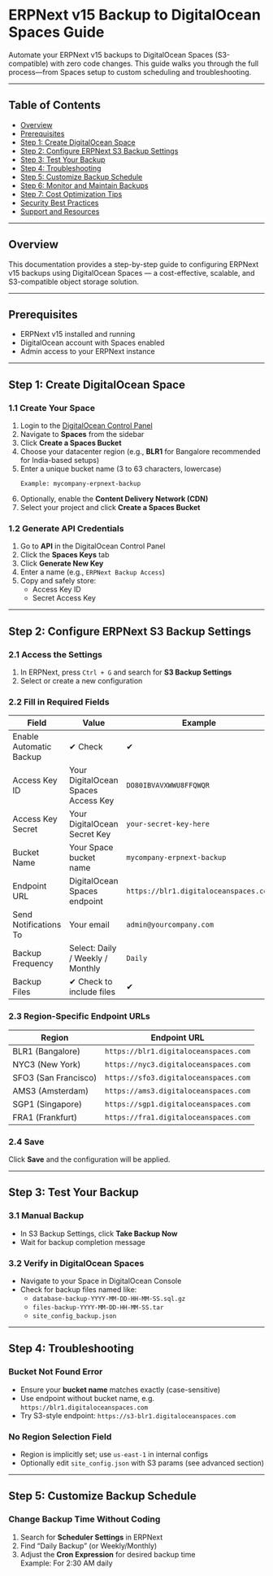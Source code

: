 # ERPNext v15 Backup to DigitalOcean Spaces Guide

Automate your ERPNext v15 backups to DigitalOcean Spaces (S3-compatible) with zero code changes. This guide walks you through the full process—from Spaces setup to custom scheduling and troubleshooting.

---

## Table of Contents

- [Overview](#overview)
- [Prerequisites](#prerequisites)
- [Step 1: Create DigitalOcean Space](#step-1-create-digitalocean-space)
- [Step 2: Configure ERPNext S3 Backup Settings](#step-2-configure-erpnext-s3-backup-settings)
- [Step 3: Test Your Backup](#step-3-test-your-backup)
- [Step 4: Troubleshooting](#step-4-troubleshooting)
- [Step 5: Customize Backup Schedule](#step-5-customize-backup-schedule)
- [Step 6: Monitor and Maintain Backups](#step-6-monitor-and-maintain-backups)
- [Step 7: Cost Optimization Tips](#step-7-cost-optimization-tips)
- [Security Best Practices](#security-best-practices)
- [Support and Resources](#support-and-resources)

---

## Overview

This documentation provides a step-by-step guide to configuring ERPNext v15 backups using DigitalOcean Spaces — a cost-effective, scalable, and S3-compatible object storage solution.

---

## Prerequisites

- ERPNext v15 installed and running
- DigitalOcean account with Spaces enabled
- Admin access to your ERPNext instance

---

## Step 1: Create DigitalOcean Space

### 1.1 Create Your Space

1. Login to the [DigitalOcean Control Panel](https://cloud.digitalocean.com/)
2. Navigate to **Spaces** from the sidebar
3. Click **Create a Spaces Bucket**
4. Choose your datacenter region (e.g., **BLR1** for Bangalore recommended for India-based setups)
5. Enter a unique bucket name (3 to 63 characters, lowercase)
    ```
    Example: mycompany-erpnext-backup
    ```
6. Optionally, enable the **Content Delivery Network (CDN)**
7. Select your project and click **Create a Spaces Bucket**

### 1.2 Generate API Credentials

1. Go to **API** in the DigitalOcean Control Panel
2. Click the **Spaces Keys** tab
3. Click **Generate New Key**
4. Enter a name (e.g., `ERPNext Backup Access`)
5. Copy and safely store:
    - Access Key ID
    - Secret Access Key

---

## Step 2: Configure ERPNext S3 Backup Settings

### 2.1 Access the Settings

1. In ERPNext, press `Ctrl + G` and search for **S3 Backup Settings**
2. Select or create a new configuration

### 2.2 Fill in Required Fields

| Field                    | Value                                | Example                          |
|--------------------------|------------------------------------|---------------------------------|
| Enable Automatic Backup  | ✔ Check                            | ✔                              |
| Access Key ID            | Your DigitalOcean Spaces Access Key| `DO80IBVAVXWWU8FFQWQR`          |
| Access Key Secret        | Your DigitalOcean Secret Key       | `your-secret-key-here`           |
| Bucket Name              | Your Space bucket name             | `mycompany-erpnext-backup`       |
| Endpoint URL             | DigitalOcean Spaces endpoint       | `https://blr1.digitaloceanspaces.com` |
| Send Notifications To    | Your email                        | `admin@yourcompany.com`          |
| Backup Frequency         | Select: Daily / Weekly / Monthly   | `Daily`                         |
| Backup Files             | ✔ Check to include files           | ✔                              |

### 2.3 Region-Specific Endpoint URLs

| Region | Endpoint URL                          |
|--------|-------------------------------------|
| BLR1 (Bangalore) | `https://blr1.digitaloceanspaces.com` |
| NYC3 (New York)  | `https://nyc3.digitaloceanspaces.com`  |
| SFO3 (San Francisco) | `https://sfo3.digitaloceanspaces.com` |
| AMS3 (Amsterdam) | `https://ams3.digitaloceanspaces.com` |
| SGP1 (Singapore) | `https://sgp1.digitaloceanspaces.com` |
| FRA1 (Frankfurt) | `https://fra1.digitaloceanspaces.com` |

### 2.4 Save

Click **Save** and the configuration will be applied.

---

## Step 3: Test Your Backup

### 3.1 Manual Backup

- In S3 Backup Settings, click **Take Backup Now**
- Wait for backup completion message

### 3.2 Verify in DigitalOcean Spaces

- Navigate to your Space in DigitalOcean Console
- Check for backup files named like:
  - `database-backup-YYYY-MM-DD-HH-MM-SS.sql.gz`
  - `files-backup-YYYY-MM-DD-HH-MM-SS.tar`
  - `site_config_backup.json`

---

## Step 4: Troubleshooting

### Bucket Not Found Error

- Ensure your **bucket name** matches exactly (case-sensitive)
- Use endpoint without bucket name, e.g. `https://blr1.digitaloceanspaces.com`
- Try S3-style endpoint: `https://s3-blr1.digitaloceanspaces.com`

### No Region Selection Field

- Region is implicitly set; use `us-east-1` in internal configs
- Optionally edit `site_config.json` with S3 params (see advanced section)

---

## Step 5: Customize Backup Schedule

### Change Backup Time Without Coding

1. Search for **Scheduler Settings** in ERPNext
2. Find “Daily Backup” (or Weekly/Monthly)
3. Adjust the **Cron Expression** for desired backup time  
   Example: For 2:30 AM daily  
